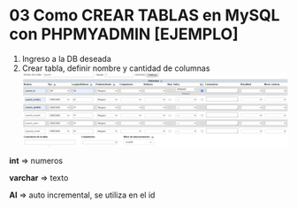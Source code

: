 # 03 Como CREAR TABLAS en MySQL con PHPMYADMIN [EJEMPLO]

1. Ingreso a la DB deseada
2. Crear tabla, definir nombre y cantidad de columnas
![alt text](image.png)

**int** => numeros

**varchar** => texto

**AI** => auto incremental, se utiliza en el id

